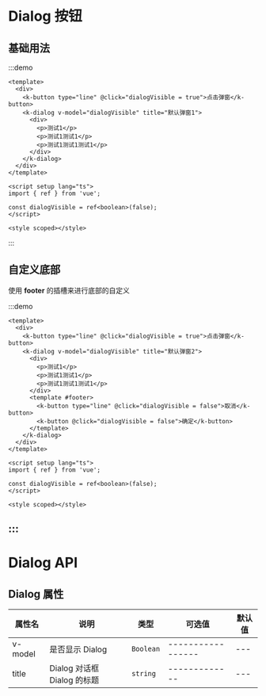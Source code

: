 # Dialog 按钮

## 基础用法

:::demo

```vue
<template>
  <div>
    <k-button type="line" @click="dialogVisible = true">点击弹窗</k-button>
    <k-dialog v-model="dialogVisible" title="默认弹窗1">
      <div>
        <p>测试1</p>
        <p>测试1测试1</p>
        <p>测试1测试1测试1</p>
      </div>
    </k-dialog>
  </div>
</template>

<script setup lang="ts">
import { ref } from 'vue';

const dialogVisible = ref<boolean>(false);
</script>

<style scoped></style>
```

:::

## 自定义底部

使用 **footer** 的插槽来进行底部的自定义

:::demo

```vue
<template>
  <div>
    <k-button type="line" @click="dialogVisible = true">点击弹窗</k-button>
    <k-dialog v-model="dialogVisible" title="默认弹窗2">
      <div>
        <p>测试1</p>
        <p>测试1测试1</p>
        <p>测试1测试1测试1</p>
      </div>
      <template #footer>
        <k-button type="line" @click="dialogVisible = false">取消</k-button>
        <k-button @click="dialogVisible = false">确定</k-button>
      </template>
    </k-dialog>
  </div>
</template>

<script setup lang="ts">
import { ref } from 'vue';

const dialogVisible = ref<boolean>(false);
</script>

<style scoped></style>
```

## :::

# Dialog API

## Dialog 属性

| 属性名  | 说明                        | 类型      | 可选值            | 默认值 |
| ------- | --------------------------- | --------- | ----------------- | ------ |
| v-model | 是否显示 Dialog             | `Boolean` | ----------------- | ---    |
| title   | Dialog 对话框 Dialog 的标题 | `string`  | -------------     | ---    |
